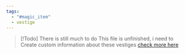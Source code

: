 ```yaml
---
tags:
  - "#magic_item"
  - vestige
---
```

> [!Todo] There is still much to do
> This file is unfinished, i need to Create custom information about these vestiges [check more here](https://criticalrole.fandom.com/wiki/Vestiges_of_Divergence)
